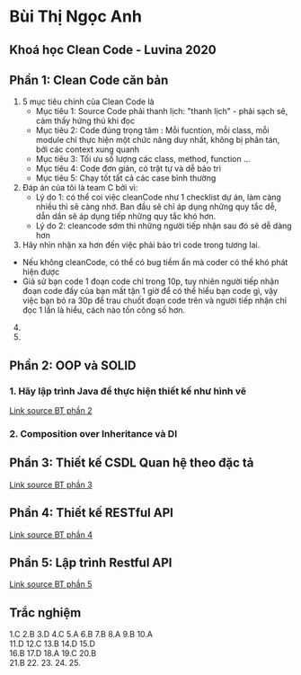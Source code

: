 # Bùi Thị Ngọc Anh
## Khoá học Clean Code - Luvina 2020


## Phần 1: Clean Code căn bản
1. 5 mục tiêu chính của Clean Code là
   - Mục tiêu 1: Source Code phải thanh lịch: "thanh lịch" - phải sạch sẽ, cảm thấy hứng thú khi đọc
   - Mục tiêu 2: Code đúng trọng tâm : Mỗi fucntion, mỗi class, mỗi module chỉ thực hiện một chức năng duy nhất, không bị phân tán, bởi các context xung quanh
   - Mục tiêu 3: Tối ưu số lượng các class, method, function ...
   - Mục tiêu 4: Code đơn giản, có trật tự và dễ bảo trì
   - Mục tiêu 5: Chạy tốt tất cả các case bình thường
2. Đáp án của tôi là team C bởi vì:
   - Lý do 1: có thể coi việc cleanCode như 1 checklist dự án, làm càng nhiều thì sẽ càng nhớ. Ban đầu sẽ chỉ áp dụng những quy tắc dễ, dẫn dần sẽ áp dụng tiếp những quy tắc khó hơn.
   - Lý do 2: cleancode sớm thì những người tiếp nhận sau đó sẽ dễ dàng hơn
3. Hãy nhìn nhận xa hơn đến việc phải bảo trì code trong tương lai.
- Nếu không cleanCode, có thể có bug tiềm ẩn mà coder có thể khó phát hiện được
- Giả sử bạn code 1 đoạn code chỉ trong 10p, tuy nhiên người tiếp nhận đoạn code đấy của bạn mất tận 1 giờ để có thể hiểu bạn code gì,
vậy việc bạn bỏ ra 30p để trau chuốt đoạn code trên và người tiếp nhận chỉ đọc 1 lần là hiểu, cách nào tốn công số hơn.
4.

5.

## Phần 2: OOP và SOLID
### 1. Hãy lập trình Java để thực hiện thiết kế như hình vẽ
[Link source BT phần 2](https://github.com/ngocanhbk/CleanCodeHomework/tree/master/FinalProjects/Phan%202)

### 2. Composition over Inheritance và DI

## Phần 3: Thiết kế CSDL Quan hệ theo đặc tả
[Link source BT phần 3](https://github.com/ngocanhbk/CleanCodeHomework/tree/master/FinalProjects/Phan%203)

## Phần 4: Thiết kế RESTful API
[Link source BT phần 4](https://github.com/ngocanhbk/CleanCodeHomework/tree/master/FinalProjects/Phan%204/Excercise4)

## Phần 5: Lập trình Restful API
[Link source BT phần 5](https://github.com/ngocanhbk/CleanCodeHomework/tree/master/FinalProjects/Phan%205/Excercise5)

## Trắc nghiệm
1.C		2.B		3.D		4.C		5.A	
6.B		7.B		8.A		9.B		10.A	
11.D	12.C	13.B	14.D	15.D	
16.B	17.D	18.A	19.C	20.B	
21.B	22.		23.		24.		25.	